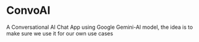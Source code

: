 # ConvoAI
A Conversational AI Chat App using Google Gemini-AI model, the idea is to make sure we use it for our own use cases 